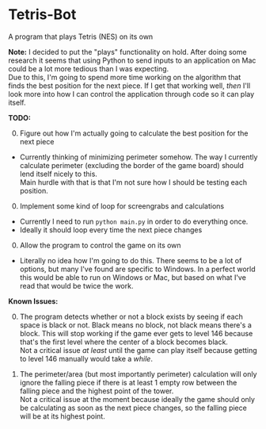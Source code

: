 # Tetris-Bot
A program that plays Tetris (NES) on its own

**Note:** I decided to put the "plays" functionality on hold. After doing some research it seems that using Python to send inputs to an application on Mac could be a lot more tedious than I was expecting.  
Due to this, I'm going to spend more time working on the algorithm that finds the best position for the next piece. If I get that working well, *then* I'll look more into how I can control the application through code so it can play itself.

**TODO:** 

0. Figure out how I'm actually going to calculate the best position for the next piece
  * Currently thinking of minimizing perimeter somehow. The way I currently calculate perimeter (excluding the border of the game board) should lend itself nicely to this.  
  Main hurdle with that is that I'm not sure how I should be testing each position.
0. Implement some kind of loop for screengrabs and calculations
  * Currently I need to run `python main.py` in order to do everything once.
  * Ideally it should loop every time the next piece changes
0. Allow the program to control the game on its own
  * Literally no idea how I'm going to do this. There seems to be a lot of options, but many I've found are specific to Windows. In a perfect world this would be able to run on Windows or Mac, but based on what I've read that would be twice the work.

**Known Issues:**

0. The program detects whether or not a block exists by seeing if each space is black or not. Black means no block, not black means there's a block. This will stop working if the game ever gets to level 146 because that's the first level where the center of a block becomes black.  
Not a critical issue *at least* until the game can play itself because getting to level 146 manually would take a *while*. 

0. The perimeter/area (but most importantly perimeter) calculation will only ignore the falling piece if there is at least 1 empty row between the falling piece and the highest point of the tower.  
Not a critical issue at the moment because ideally the game should only be calculating as soon as the next piece changes, so the falling piece will be at its highest point.